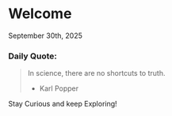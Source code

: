 # Welcome

September 30th, 2025

### Daily Quote:
> In science, there are no shortcuts to truth.
> 	- Karl Popper

Stay Curious and keep Exploring!
